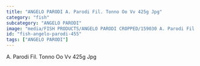 ```yaml
---
title: "ANGELO PARODI A. Parodi Fil. Tonno Oo Vv 425g Jpg"
category: "fish"
subcategory: "ANGELO PARODI"
image: "media/FISH PRODUCTS/ANGELO PARODI CROPPED/159030 A. Parodi Fil. Tonno OO VV 425g_JPG.jpg"
id: "fish-angelo-parodi-455"
tags: ["ANGELO PARODI"]
---
```


A. Parodi Fil. Tonno Oo Vv 425g Jpg
